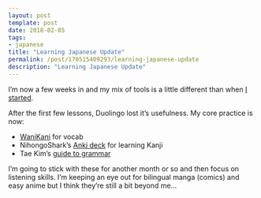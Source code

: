 ```yaml
---
layout: post
template: post
date: 2018-02-05
tags:
- japanese
title: "Learning Japanese Update"
permalink: /post/170515409293/learning-japanese-update
description: "Learning Japanese Update"
---
```

<p>I’m now a few weeks in and my mix of tools is a little different than when <a href="http://blog.randylubin.com/post/169672519268/learning-japanese">I started</a>.</p><p>After the first few lessons, Duolingo lost it’s usefulness. My core practice is now:</p><ul><li><a href="https://www.wanikani.com">WaniKani</a> for vocab<br></li><li>NihongoShark’s <a href="https://ankiweb.net/shared/info/1956010956">Anki deck</a> for learning Kanji</li><li>Tae Kim’s <a href="http://www.guidetojapanese.org/learn/grammar">guide to grammar</a></li></ul><p>I’m going to stick with these for another month or so and then focus on listening skills. I’m keeping an eye out for bilingual manga (comics) and easy anime but I think they’re still a bit beyond me...</p>